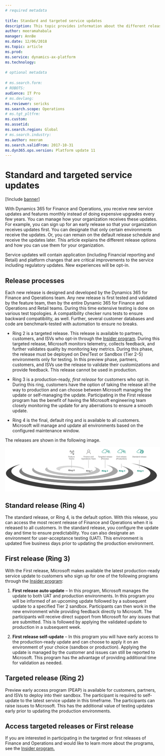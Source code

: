 ```yaml
---
# required metadata

title: Standard and targeted service updates
description: This topic provides information about the different release options for Microsoft Dynamics 365 for Finance and Operations.
author: meeramahabala
manager: AnnBe
ms.date: 12/06/2018
ms.topic: article
ms.prod: 
ms.service: dynamics-ax-platform
ms.technology: 

# optional metadata

# ms.search.form: 
# ROBOTS: 
audience: IT Pro
# ms.devlang: 
ms.reviewer: sericks
ms.search.scope: Operations
# ms.tgt_pltfrm: 
ms.custom: 
ms.assetid: 
ms.search.region: Global
# ms.search.industry: 
ms.author: meeram
ms.search.validFrom: 2017-10-31
ms.dyn365.ops.version: Platform update 11
---
```


# Standard and targeted service updates

[!include [banner](../includes/banner.md)]

With Dynamics 365 for Finance and Operations, you receive new service updates and features monthly instead of doing expensive upgrades every few years. You can manage how your organization receives these updates. For example, you can sign up for an early release so that your organization receives updates first. You can designate that only certain environments receive the updates. Or, you can remain on the default release schedule and receive the updates later. This article explains the different release options and how you can use them for your organization.

Service updates will contain application (including Financial reporting and Retail) and platform changes that are critical improvements to the service including regulatory updates. New experiences will be opt-in. 

## Release processes
Each new release is designed and developed by the Dynamics 365 for Finance and Operations team. Any new release is first tested and validated by the feature team, then by the entire Dynamic 365 for Finance and Operations and Retail teams. During this time extensive testing is done on various test topologies. A compatibility checker runs tests to ensure backward compatibility, as well. Further, several customer databases and code are benchmark-tested with automation to ensure no breaks.

- Ring 2 is a targeted release. This release is available to partners, customers, and ISVs who opt-in through the [Insider program](https://experience.dynamics.com/). During this targeted release, Microsoft monitors telemetry, collects feedback, and further validates quality by monitoring key metrics. During this phase, the release must be deployed on Dev/Test or Sandbox (Tier 2-5)  environments only for testing. In this preview phase, partners, customers, and ISVs use the release to validate their customizations and provide feedback. This release cannot be used in production.

- Ring 3 is a production-ready, *first release* for customers who opt in. During this ring, customers have the option of taking the release all the way to production and can choose between Microsoft managing the update or   self-managing the update. Participating in the First release program has the benefit of having the Microsoft engineering team closely monitoring the update for any aberrations to ensure a smooth update.

- Ring 4 is the final, default ring and is available to all customers. Microsoft will manage and update all environments based on the configured maintenance window.

The releases are shown in the following image.

![release process](media/release-process.png)

## Standard release (Ring 4)
The standard release, or Ring 4, is the default option. With this release, you can access the most recent release of Finance and Operations when it is released to all customers. In the standard release, you configure the update day and time to ensure predictability. You can also designate an environment for user-acceptance testing (UAT). This environment is updated five business days prior to updating the production environment.

## First release  (Ring 3)
With the First release, Microsoft makes available the latest production-ready service update to customers who sign up for one of the following programs through the [Insider program](https://experience.dynamics.com/):

1. **First release auto update** – In this program, Microsoft manages the update to both UAT   and production environments. In this program you will be informed of an upcoming update followed by a subsequent update to a specified Tier 2 sandbox. Participants can then work in the new environment while providing feedback directly to Microsoft. The participants will receive direct support from Microsoft for any issues that are submitted.  This is followed by applying the validated update to production in a subsequent week. 

2. **First release self-update** – In this program you will have early access to the production-ready update and can choose to apply it on an environment of your choice (sandbox or production). Applying the update is managed by the customer and issues can still be reported to Microsoft. This program has the advantage of providing additional time for validation as needed. 

## Targeted release (Ring 2)
Preview early access program (PEAP) is available for customers, partners, and ISVs to deploy into their sandbox. The participant is required to self-update to the latest service update in this timeframe. The participants can raise issues to Microsoft. This has the additional value of testing updates early prior to updating the production environments.

## Access targeted releases or First release 
If you are interested in participating in the targeted or first releases of Finance and Operations and would like to learn more about the programs, see the [Insider program.](https://experience.dynamics.com/)
